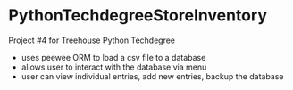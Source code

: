# PythonTechdegreeStoreInventory
Project #4 for Treehouse Python Techdegree
- uses peewee ORM to load a csv file to a database
- allows user to interact with the database via menu
- user can view individual entries, add new entries, backup the database
